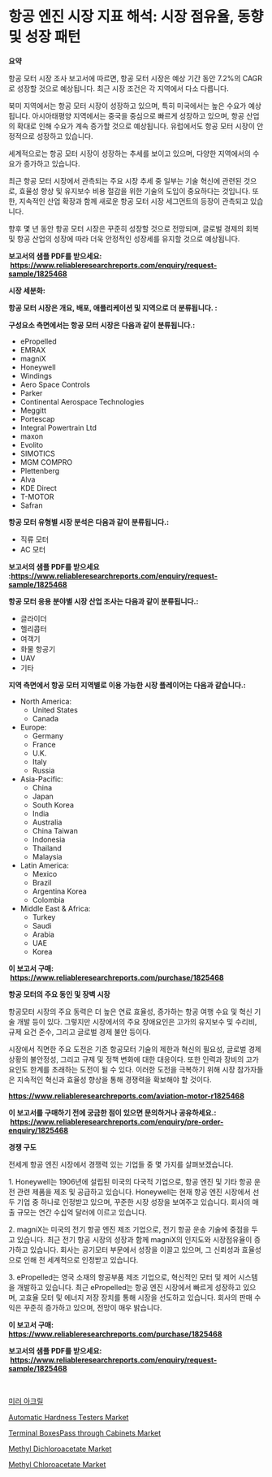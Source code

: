 <p><h1>항공 엔진 시장 지표 해석: 시장 점유율, 동향 및 성장 패턴</h1></p><p><strong>요약</strong></p>
<p><p>항공 모터 시장 조사 보고서에 따르면, 항공 모터 시장은 예상 기간 동안 7.2%의 CAGR로 성장할 것으로 예상됩니다. 최근 시장 조건은 각 지역에서 다소 다릅니다.</p><p>북미 지역에서는 항공 모터 시장이 성장하고 있으며, 특히 미국에서는 높은 수요가 예상됩니다. 아시아태평양 지역에서는 중국을 중심으로 빠르게 성장하고 있으며, 항공 산업의 확대로 인해 수요가 계속 증가할 것으로 예상됩니다. 유럽에서도 항공 모터 시장이 안정적으로 성장하고 있습니다.</p><p>세계적으로는 항공 모터 시장이 성장하는 추세를 보이고 있으며, 다양한 지역에서의 수요가 증가하고 있습니다.</p><p>최근 항공 모터 시장에서 관측되는 주요 시장 추세 중 일부는 기술 혁신에 관련된 것으로, 효율성 향상 및 유지보수 비용 절감을 위한 기술의 도입이 중요하다는 것입니다. 또한, 지속적인 산업 확장과 함께 새로운 항공 모터 시장 세그먼트의 등장이 관측되고 있습니다.</p><p>향후 몇 년 동안 항공 모터 시장은 꾸준히 성장할 것으로 전망되며, 글로벌 경제의 회복 및 항공 산업의 성장에 따라 더욱 안정적인 성장세를 유지할 것으로 예상됩니다.</p></p>
<p><strong>보고서의 샘플 PDF를 받으세요: &nbsp;<a href="https://www.reliableresearchreports.com/enquiry/request-sample/1825468">https://www.reliableresearchreports.com/enquiry/request-sample/1825468</a></strong></p>
<p><strong>시장 세분화:</strong></p>
<p><strong> 항공 모터 시장은 개요, 배포, 애플리케이션 및 지역으로 더 분류됩니다. :</strong></p>
<p><strong>구성요소 측면에서는 항공 모터 시장은 다음과 같이 분류됩니다.:</strong></p>
<p><ul><li>ePropelled</li><li>EMRAX</li><li>magniX</li><li>Honeywell</li><li>Windings</li><li>Aero Space Controls</li><li>Parker</li><li>Continental Aerospace Technologies</li><li>Meggitt</li><li>Portescap</li><li>Integral Powertrain Ltd</li><li>maxon</li><li>Evolito</li><li>SIMOTICS</li><li>MGM COMPRO</li><li>Plettenberg</li><li>Alva</li><li>KDE Direct</li><li>T-MOTOR</li><li>Safran</li></ul></p>
<p><strong> 항공 모터 유형별 시장 분석은 다음과 같이 분류됩니다.:</strong></p>
<p><ul><li>직류 모터</li><li>AC 모터</li></ul></p>
<p><strong>보고서의 샘플 PDF를 받으세요 :<a href="https://www.reliableresearchreports.com/enquiry/request-sample/1825468">https://www.reliableresearchreports.com/enquiry/request-sample/1825468</a></strong></p>
<p><strong> 항공 모터 응용 분야별 시장 산업 조사는 다음과 같이 분류됩니다.:</strong></p>
<p><ul><li>글라이더</li><li>헬리콥터</li><li>여객기</li><li>화물 항공기</li><li>UAV</li><li>기타</li></ul></p>
<p><strong>지역 측면에서 항공 모터 지역별로 이용 가능한 시장 플레이어는 다음과 같습니다.:</strong></p>
<p><ul>
    <li>
        North America:
        <ul>
            <li>United States</li>
            <li>Canada</li>
        </ul>
    </li>
    <li>
        Europe:
        <ul>
            <li>Germany</li>
            <li>France</li>
            <li>U.K.</li>
            <li>Italy</li>
            <li>Russia</li>
        </ul>
    </li>
    <li>
        Asia-Pacific:
        <ul>
            <li>China</li>
            <li>Japan</li>
            <li>South Korea</li>
            <li>India</li>
            <li>Australia</li>
            <li>China Taiwan</li>
            <li>Indonesia</li>
            <li>Thailand</li>
            <li>Malaysia</li>
        </ul>
    </li>
    <li>
        Latin America:
        <ul>
            <li>Mexico</li>
            <li>Brazil</li>
            <li>Argentina Korea</li>
            <li>Colombia</li>
        </ul>
    </li>
    <li>
        Middle East & Africa:
        <ul>
            <li>Turkey</li>
            <li>Saudi</li>
            <li>Arabia</li>
            <li>UAE</li>
            <li>Korea</li>
        </ul>
    </li>
    </ul></p>
<p><strong>이 보고서 구매: &nbsp;<a href="https://www.reliableresearchreports.com/purchase/1825468">https://www.reliableresearchreports.com/purchase/1825468</a></strong></p>
<p><strong>항공 모터의 주요 동인 및 장벽 시장</strong></p>
<p><p>항공모터 시장의 주요 동력은 더 높은 연료 효율성, 증가하는 항공 여행 수요 및 혁신 기술 개발 등이 있다. 그렇지만 시장에서의 주요 장애요인은 고가의 유지보수 및 수리비, 규제 요건 준수, 그리고 글로벌 경제 불안 등이다.</p><p>시장에서 직면한 주요 도전은 기존 항공모터 기술의 제한과 혁신의 필요성, 글로벌 경제 상황의 불안정성, 그리고 규제 및 정책 변화에 대한 대응이다. 또한 인력과 장비의 고가 요인도 한계를 초래하는 도전이 될 수 있다. 이러한 도전을 극복하기 위해 시장 참가자들은 지속적인 혁신과 효율성 향상을 통해 경쟁력을 확보해야 할 것이다.</p></p>
<p><strong><a href="https://www.reliableresearchreports.com/aviation-motor-r1825468">https://www.reliableresearchreports.com/aviation-motor-r1825468</a></strong></p>
<p><strong>이 보고서를 구매하기 전에 궁금한 점이 있으면 문의하거나 공유하세요.: &nbsp;<a href="https://www.reliableresearchreports.com/enquiry/pre-order-enquiry/1825468">https://www.reliableresearchreports.com/enquiry/pre-order-enquiry/1825468</a></strong></p>
<p><strong>경쟁 구도</strong></p>
<p><p>전세계 항공 엔진 시장에서 경쟁력 있는 기업들 중 몇 가지를 살펴보겠습니다. </p><p>1. Honeywell는 1906년에 설립된 미국의 다국적 기업으로, 항공 엔진 및 기타 항공 운전 관련 제품을 제조 및 공급하고 있습니다. Honeywell는 현재 항공 엔진 시장에서 선두 기업 중 하나로 인정받고 있으며, 꾸준한 시장 성장을 보여주고 있습니다. 회사의 매출 규모는 연간 수십억 달러에 이르고 있습니다.</p><p>2. magniX는 미국의 전기 항공 엔진 제조 기업으로, 전기 항공 운송 기술에 중점을 두고 있습니다. 최근 전기 항공 시장의 성장과 함께 magniX의 인지도와 시장점유율이 증가하고 있습니다. 회사는 공기모터 부문에서 성장을 이끌고 있으며, 그 신뢰성과 효율성으로 인해 전 세계적으로 인정받고 있습니다.</p><p>3. ePropelled는 영국 소재의 항공부품 제조 기업으로, 혁신적인 모터 및 제어 시스템을 개발하고 있습니다. 최근 ePropelled는 항공 엔진 시장에서 빠르게 성장하고 있으며, 고효율 모터 및 에너지 저장 장치를 통해 시장을 선도하고 있습니다. 회사의 판매 수익은 꾸준히 증가하고 있으며, 전망이 매우 밝습니다.</p></p>
<p><strong>이 보고서 구매: &nbsp; <a href="https://www.reliableresearchreports.com/purchase/1825468">https://www.reliableresearchreports.com/purchase/1825468</a></strong></p>
<p><strong>보고서의 샘플 PDF를 받으세요: &nbsp;<a href="https://www.reliableresearchreports.com/enquiry/request-sample/1825468">https://www.reliableresearchreports.com/enquiry/request-sample/1825468</a></strong><strong></strong></p>
<p>&nbsp;</p>
<p><p><a href="https://github.com/KellyLyncyh543964/Market-Research-Report-List-1/blob/main/346391431648.md">미러 아크릴</a></p><p><a href="https://view.publitas.com/reportprime-1/automatic-hardness-testers-market-trends-and-market-analysis-forecasted-for-period-2024-2031/">Automatic Hardness Testers Market</a></p><p><a href="https://unruly-ladybug-44b.notion.site/Terminal-BoxesPass-through-Cabinets-Market-Comprehensive-Assessment-by-Type-Application-and-Geogr-014740fde8e448b2be189b264362f5f5">Terminal BoxesPass through Cabinets Market</a></p><p><a href="https://issuu.com/reportprime-2/docs/methyl-dichloroacetate-market-size-2030.pptx">Methyl Dichloroacetate Market</a></p><p><a href="https://issuu.com/reportprime-2/docs/methyl-chloroacetate-market-size-2030.pptx">Methyl Chloroacetate Market</a></p></p>